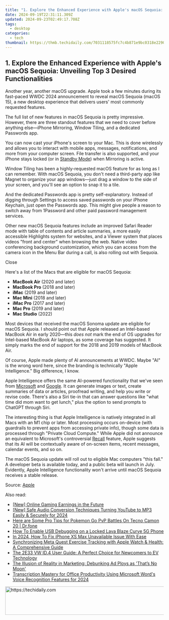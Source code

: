 ```yaml
---
title: "1. Explore the Enhanced Experience with Apple's macOS Sequoia: Unveiling Top 3 Desired Functionalities"
date: 2024-09-19T22:31:11.309Z
updated: 2024-09-23T02:49:17.708Z
tags:
  - desktop
categories:
  - tech
thumbnail: https://thmb.techidaily.com/7031118575fc7c4b871e9bc0318e22904e8a5da64ff2c87df07fed7ddfd21d40.jpg
---
```


## 1. Explore the Enhanced Experience with Apple's macOS Sequoia: Unveiling Top 3 Desired Functionalities

Another year, another macOS upgrade. Apple took a few minutes during its fast-paced WWDC 2024 announcement to reveal macOS Sequoia (macOS 15), a new desktop experience that delivers users' most commonly requested features.

 The full list of new features in macOS Sequoia is pretty impressive. However, there are three standout features that we need to cover before anything else—iPhone Mirroring, Window Tiling, and a dedicated Passwords app.

 You can now cast your iPhone's screen to your Mac. This is done wirelessly and allows you to interact with mobile apps, messages, notifications, and more from your computer screen. File transfer is also supported, and your iPhone stays locked (or in [Standby Mode](https://ios-pokemon-go.techidaily.com/in-2024-here-are-different-ways-to-find-pokemon-go-trainer-codes-to-add-to-your-account-on-apple-iphone-6-plus-drfone-by-drfone-virtual-ios/)) when Mirroring is active.

 Window Tiling has been a highly-requested macOS feature for as long as I can remember. With macOS Sequoia, you don't need a third-party app like Magnet to organize your app windows—just drag a window to the side of your screen, and you'll see an option to snap it to a tile.

 And the dedicated Passwords app is pretty self-explanatory. Instead of digging through Settings to access saved passwords on your iPhone Keychain, just open the Passwords app. This might give people a reason to switch away from 1Password and other paid password management services.

 Other new macOS Sequoia features include an improved Safari Reader mode with table of contents and article summaries, a more easily accessible Highlights system for websites, and a Viewer system that places videos "front and center" when browsing the web. Native video conferencing background customization, which you can access from the camera icon in the Menu Bar during a call, is also rolling out with Sequoia.

Close 

 Here's a list of the Macs that are eligible for macOS Sequoia:

* **MacBook Air** (2020 and later)
* **MacBook Pro** (2018 and later)
* **iMac** (2019 and later)
* **Mac Mini** (2018 and later)
* **iMac Pro** (2017 and later)
* **Mac Pro** (2019 and later)
* **Mac Studio** (2022)

 Most devices that received the macOS Sonoma update are eligible for macOS Sequoia. I should point out that Apple released an Intel-based MacBook Air in early 2020—this _does not_ mark the end of OS upgrades for Intel-based MacBook Air laptops, as some coverage has suggested. It simply marks the end of support for the 2018 and 2019 models of MacBook Air.

 Of course, Apple made plenty of AI announcements at WWDC. Maybe "AI" is the wrong word here, since the branding is technically "Apple Intelligence." Big difference, I know.

 Apple Intelligence offers the same AI-powered functionality that we've seen from [Microsoft](https://screen-mirror.techidaily.com/how-to-mirror-your-vivo-y77t-screen-to-pc-with-chromecast-drfone-by-drfone-android/) and [Google](https://buynow-help.techidaily.com/comparing-processor-performance-a-guide-to-choosing-the-right-tablet-pc/). It can generate images or text, create summaries of data or articles, proofread writing, and help you write or revise code. There's also a Siri tie-in that can answer questions like "what time did mom want to get lunch," plus the option to send prompts to ChatGPT through Siri.

 The interesting thing is that Apple Intelligence is natively integrated in all Macs with an M1 chip or later. Most processing occurs on-device (with guardrails to prevent apps from accessing private info), though some data is processed through "Private Cloud Compute." While Apple did not announce an equivalent to Microsoft's controversial [Recall](https://youtube-stream.techidaily.com/in-2024-the-best-of-yt-a-deep-dive-into-music-dance-clips-23/) feature, Apple suggests that its AI will be contextually aware of on-screen items, recent messages, calendar events, and so on.

 The macOS Sequoia update will roll out to eligible Mac computers "this fall." A developer beta is available today, and a public beta will launch in July. Evidently, Apple Intelligence functionality won't arrive until macOS Sequoia receives a stable release.

 Source: [Apple](https://www.apple.com/newsroom/2024/06/macos-sequoia-takes-productivity-and-intelligence-on-mac-to-new-heights/)

<ins class="adsbygoogle"
     style="display:block"
     data-ad-format="autorelaxed"
     data-ad-client="ca-pub-7571918770474297"
     data-ad-slot="1223367746"></ins>

<ins class="adsbygoogle"
     style="display:block"
     data-ad-client="ca-pub-7571918770474297"
     data-ad-slot="8358498916"
     data-ad-format="auto"
     data-full-width-responsive="true"></ins>

<span class="atpl-alsoreadstyle">Also read:</span>
<div><ul>
<li><a href="https://youtube-stream.techidaily.com/new-online-gaming-earnings-in-the-future/"><u>[New] Online Gaming Earnings in the Future</u></a></li>
<li><a href="https://youtube-sure.techidaily.com/afe-audio-conversion-techniques-turning-youtube-to-mp3-easily-and-securely-for-2024/"><u>[New] Safe Audio Conversion Techniques Turning YouTube to MP3 Easily & Securely for 2024</u></a></li>
<li><a href="https://android-pokemon-go.techidaily.com/here-are-some-pro-tips-for-pokemon-go-pvp-battles-on-tecno-camon-20-drfone-by-drfone-virtual-android/"><u>Here are Some Pro Tips for Pokemon Go PvP Battles On Tecno Camon 20 | Dr.fone</u></a></li>
<li><a href="https://android-unlock.techidaily.com/how-to-enable-usb-debugging-on-a-locked-lava-blaze-curve-5g-phone-by-drfone-android/"><u>How To Enable USB Debugging on a Locked Lava Blaze Curve 5G Phone</u></a></li>
<li><a href="https://ios-unlock.techidaily.com/in-2024-how-to-fix-iphone-xs-max-unavailable-issue-with-ease-by-drfone-ios/"><u>In 2024, How To Fix iPhone XS Max Unavailable Issue With Ease</u></a></li>
<li><a href="https://some-skills.techidaily.com/synchronizing-meta-quest-exercise-tracking-with-apple-watch-and-health-a-comprehensive-guide/"><u>Synchronizing Meta Quest Exercise Tracking with Apple Watch & Health: A Comprehensive Guide</u></a></li>
<li><a href="https://some-skills.techidaily.com/the-2e33-vw-id4-user-guide-a-perfect-choice-for-newcomers-to-ev-technology/"><u>The 2E33 VW ID.4 User Guide: A Perfect Choice for Newcomers to EV Technology</u></a></li>
<li><a href="https://some-skills.techidaily.com/the-illusion-of-reality-in-marketing-debunking-ad-ploys-as-thats-no-moon/"><u>The Illusion of Reality in Marketing: Debunking Ad Ploys as 'That’s No Moon'</u></a></li>
<li><a href="https://some-guidance.techidaily.com/transcription-mastery-for-office-productivity-using-microsoft-words-voice-recognition-features-for-2024/"><u>Transcription Mastery for Office Productivity Using Microsoft Word's Voice Recognition Features for 2024</u></a></li>
</ul></div>

<!-- affiliate ads begin -->
<a href="https://ephamedtechinc.pxf.io/c/5597632/2137228/26400" target="_top" id="2137228">
  <img src="//a.impactradius-go.com/display-ad/26400-2137228" border="0" alt="https://techidaily.com" width="728" height="90"/>
</a>
<img height="0" width="0" src="https://ephamedtechinc.pxf.io/i/5597632/2137228/26400" style="position:absolute;visibility:hidden;" border="0" />
<!-- affiliate ads end -->

